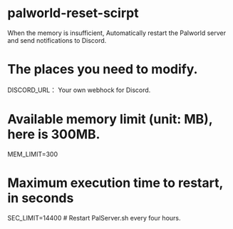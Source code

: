 # palworld-reset-scirpt
When the memory is insufficient, Automatically restart the Palworld server and send notifications to Discord.

# The places you need to modify.
DISCORD_URL： Your own webhock for Discord.

# Available memory limit (unit: MB), here is 300MB.
MEM_LIMIT=300

# Maximum execution time to restart, in seconds
SEC_LIMIT=14400 # Restart PalServer.sh every four hours.

